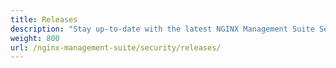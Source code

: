 ```yaml
---
title: Releases
description: "Stay up-to-date with the latest NGINX Management Suite Security Monitoring releases."
weight: 800
url: /nginx-management-suite/security/releases/
---
```

